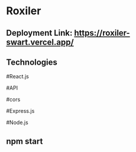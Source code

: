 # Roxiler
## Deployment Link: https://roxiler-swart.vercel.app/

## Technologies
 
 #React.js
 
 #API
 
 #cors
 
 #Express.js
 
 #Node.js

## npm start
